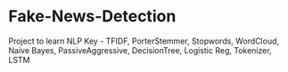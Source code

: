 # Fake-News-Detection
Project to learn NLP 
Key - TFIDF, PorterStemmer, Stopwords, WordCloud, Naive Bayes, PassiveAggressive, DecisionTree, Logistic Reg, Tokenizer, LSTM 
